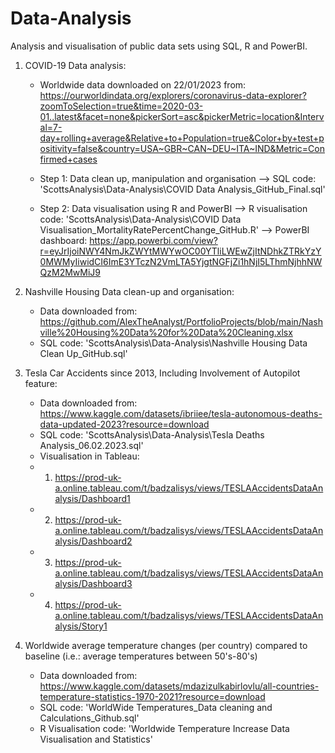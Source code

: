 # Data-Analysis

Analysis and visualisation of public data sets using SQL, R and PowerBI.



1. COVID-19 Data analysis:
    - Worldwide data downloaded on 22/01/2023 from:
        https://ourworldindata.org/explorers/coronavirus-data-explorer?zoomToSelection=true&time=2020-03-01..latest&facet=none&pickerSort=asc&pickerMetric=location&Interval=7-day+rolling+average&Relative+to+Population=true&Color+by+test+positivity=false&country=USA~GBR~CAN~DEU~ITA~IND&Metric=Confirmed+cases
   
    
    - Step 1: Data clean up, manipulation and organisation
        --> SQL code: 'ScottsAnalysis\\Data-Analysis\\COVID Data Analysis_GitHub_Final.sql'


    - Step 2: Data visualisation using R and PowerBI
        --> R visualisation code: 'ScottsAnalysis\\Data-Analysis\\COVID Data Visualisation_MortalityRatePercentChange_GitHub.R'
        --> PowerBI dashboard: https://app.powerbi.com/view?r=eyJrIjoiNWY4NmJkZWYtMWYwOC00YTliLWEwZjItNDhkZTRkYzY0MWMyIiwidCI6ImE3YTczN2VmLTA5YjgtNGFjZi1hNjI5LThmNjhhNWQzM2MwMiJ9



2. Nashville Housing Data clean-up and organisation:
    - Data downloaded from: https://github.com/AlexTheAnalyst/PortfolioProjects/blob/main/Nashville%20Housing%20Data%20for%20Data%20Cleaning.xlsx
    - SQL code: 'ScottsAnalysis\\Data-Analysis\\Nashville Housing Data Clean Up_GitHub.sql'



3. Tesla Car Accidents since 2013, Including Involvement of Autopilot feature:
    - Data downloaded from: https://www.kaggle.com/datasets/ibriiee/tesla-autonomous-deaths-data-updated-2023?resource=download
    - SQL code: 'ScottsAnalysis\\Data-Analysis\\Tesla Deaths Analysis_06.02.2023.sql'
    - Visualisation in Tableau:
    - 1) https://prod-uk-a.online.tableau.com/t/badzalisys/views/TESLAAccidentsDataAnalysis/Dashboard1
    - 2) https://prod-uk-a.online.tableau.com/t/badzalisys/views/TESLAAccidentsDataAnalysis/Dashboard2
    - 3) https://prod-uk-a.online.tableau.com/t/badzalisys/views/TESLAAccidentsDataAnalysis/Dashboard3
    - 4) https://prod-uk-a.online.tableau.com/t/badzalisys/views/TESLAAccidentsDataAnalysis/Story1
    
    
4. Worldwide average temperature changes (per country) compared to baseline (i.e.: average temperatures between 50's-80's)
    - Data downloaded from: https://www.kaggle.com/datasets/mdazizulkabirlovlu/all-countries-temperature-statistics-1970-2021?resource=download
    - SQL code: 'WorldWide Temperatures_Data cleaning and Calculations_Github.sql'
    - R Visualisation code: 'Worldwide Temperature Increase Data Visualisation and Statistics'

